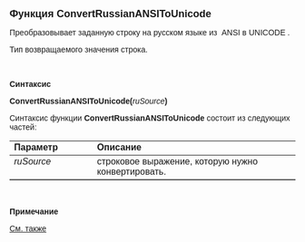 ﻿<html>
<head>
<title>ConvertRussianANSIToUnicode</title>
</head>

<body>

<p><font size="4" face="Arial"><strong>Функция ConvertRussianANSIToUnicode</strong></font></p>

<p><font face="Arial">Преобразовывает заданную строку на русском языке из&nbsp; ANSI 
    в UNICODE . </font></p>

<p><font face="Arial">Тип возвращаемого значения строка.</font></p>

<p>&nbsp;</p>

<p><font face="Arial"><b>Синтаксис</b></font></p>

<p><font face="Arial"><strong>ConvertRussianANSIToUnicode(</strong><em>ruSource</em><strong>)</strong></font></p>

<p><font face="Arial">Синтаксис функции <strong>ConvertRussianANSIToUnicode </strong>состоит из следующих частей:</font></p>

<table border="1" cellPadding="5" cols="2" frame="below" rules="rows">
<TBODY>
  <tr vAlign="top">
    <td class="label" width="29%"><font face="Arial"><b>Параметр</b></font></td>
    <td class="label" width="71%"><font face="Arial"><strong>Описание</strong></font></td>
  </tr>
  <tr vAlign="top">
    <td width="29%"><font face="Arial"><em>ruSource</em></font></td>
    <td width="71%"><font face="Arial">строковое выражение, 
	    которую нужно конвертировать. </font></td>
  </tr>
  </table>

<p class="label">&nbsp;</p>

<p class="label"><font face="Arial"><b>Примечание</b></font></p>

<p class="label"><a href="../../../functions.html"><font face="Arial">
См. также</font></a></p>
</body>
</html>
